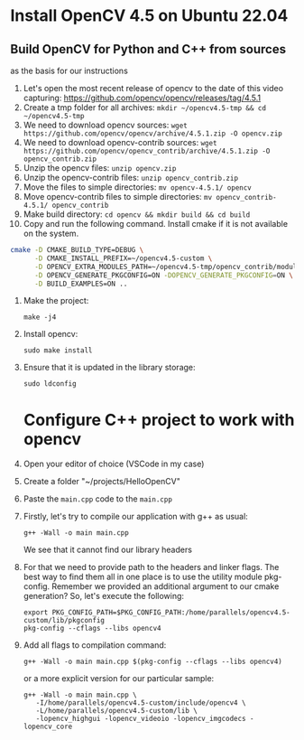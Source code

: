 # Install OpenCV 4.5 on Ubuntu 22.04

## Build OpenCV for Python and C++ from sources

   as the basis for our instructions
1. Let's open the most recent release of opencv to the date of this video capturing:
   https://github.com/opencv/opencv/releases/tag/4.5.1
2. Create a tmp folder for all archives:
   `mkdir ~/opencv4.5-tmp && cd ~/opencv4.5-tmp`
3. We need to download opencv sources:
   `wget https://github.com/opencv/opencv/archive/4.5.1.zip -O opencv.zip`
4. We need to download opencv-contrib sources:
   `wget https://github.com/opencv/opencv_contrib/archive/4.5.1.zip -O opencv_contrib.zip`
5. Unzip the opencv files:
   `unzip opencv.zip`
6. Unzip the opencv-contrib files:
   `unzip opencv_contrib.zip`
7. Move the files to simple directories:
   `mv opencv-4.5.1/ opencv`
8. Move opencv-contrib files to simple directories:
   `mv opencv_contrib-4.5.1/ opencv_contrib`
9. Make build directory:
   `cd opencv && mkdir build && cd build`
10. Copy and run the following command. Install cmake if it is not available on the system.
   ```bash
   cmake -D CMAKE_BUILD_TYPE=DEBUG \
         -D CMAKE_INSTALL_PREFIX=~/opencv4.5-custom \
         -D OPENCV_EXTRA_MODULES_PATH=~/opencv4.5-tmp/opencv_contrib/modules \
         -D OPENCV_GENERATE_PKGCONFIG=ON -DOPENCV_GENERATE_PKGCONFIG=ON \
         -D BUILD_EXAMPLES=ON ..
   ```
1. Make the project:
   ```
   make -j4
   ```
1. Install opencv:
   ```
   sudo make install
   ```
1. Ensure that it is updated in the library storage:
   ```
   sudo ldconfig
   ```

   # Configure C++ project to work with opencv

1. Open your editor of choice (VSCode in my case)
1. Create a folder "~/projects/HelloOpenCV"
1. Paste the `main.cpp` code to the `main.cpp`
1. Firstly, let's try to compile our application with g++ as usual:
   ```
   g++ -Wall -o main main.cpp
   ```
   We see that it cannot find our library headers
1. For that we need to provide path to the headers and linker flags. The best way to find them
   all in one place is to use the utility module pkg-config. Remember we provided an additional
   argument to our cmake generation? So, let's execute the following:
   ```
   export PKG_CONFIG_PATH=$PKG_CONFIG_PATH:/home/parallels/opencv4.5-custom/lib/pkgconfig
   pkg-config --cflags --libs opencv4
   ```
1. Add all flags to compilation command:
   ```
   g++ -Wall -o main main.cpp $(pkg-config --cflags --libs opencv4)
   ```
   or a more explicit version for our particular sample:
   ```
   g++ -Wall -o main main.cpp \
      -I/home/parallels/opencv4.5-custom/include/opencv4 \
      -L/home/parallels/opencv4.5-custom/lib \
      -lopencv_highgui -lopencv_videoio -lopencv_imgcodecs -lopencv_core
   ```
